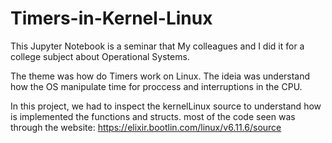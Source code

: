 # Timers-in-Kernel-Linux

This Jupyter Notebook is a seminar that My colleagues and I did it for a college subject about Operational Systems.

The theme was how do Timers work on Linux. The ideia was understand how the OS manipulate time for proccess and interruptions in the CPU.

In this project, we had to inspect the kernelLinux source to understand how is implemented the functions and structs. most of the code seen was through the website: https://elixir.bootlin.com/linux/v6.11.6/source
